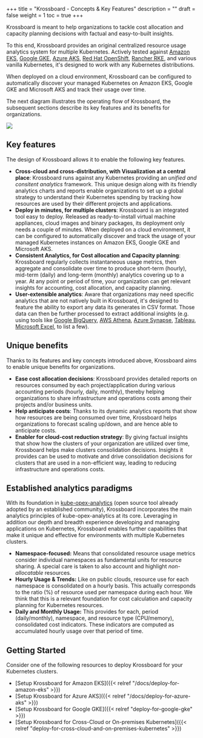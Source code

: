 +++
title = "Krossboard - Concepts & Key Features"
description = ""
draft = false
weight = 1
toc = true
+++

Krossboard is meant to help organizations to tackle cost allocation and capacity planning decisions with factual and easy-to-built insights.

To this end, Krossboard provides an original centralized resource usage analytics system for multiple Kubernetes. Actively tested against [Amazon EKS](https://aws.amazon.com/eks/), [Google GKE](https://cloud.google.com/kubernetes-engine), [Azure AKS](https://azure.microsoft.com/services/kubernetes-service/), [Red Hat OpenShift](https://www.openshift.com/), [Rancher RKE](https://rancher.com/products/rke/), and various vanilla Kubernetes, it's designed to work with any Kubernetes distributions.

When deployed on a cloud environment, Krossboard can be configured to automatically discover your managed Kubernetes on Amazon EKS, Google GKE and Microsoft AKS and track their usage over time.

The next diagram illustrates the operating flow of Krossboard, the subsequent sections describe its key features and its benefits for organizations. 

![](/images/docs/krossboard-architecture-overview.png)

## Key features
The design of Krossboard allows it to enable the following key features.

* **Cross-cloud and cross-distribution, with Visualization at a central place**: Krossboard runs against any Kubernetes providing an *unified and consitent analytics* framework. This unique design along with its friendly analytics charts and reports enable organizations to set up a global strategy to understand their Kubernetes spending by tracking how resources are used by their different projects and applications.
* **Deploy in minutes, for multiple clusters**: Krossboard is an integrated tool easy to deploy. Released as ready-to-install virtual machine appliances, cloud images and  binary packages, its deployment only needs a couple of minutes. When deployed on a cloud environment, it can be configured to automatically discover and track the usage of your managed Kubernetes instances on Amazon EKS, Google GKE and Microsoft AKS.
* **Consistent Analytics, for Cost allocation and Capacity planning**: Krossboard regularly collects instantaneous usage metrics, then aggregate and consolidate over time to produce short-term (hourly), mid-term (daily) and long-term (monthly) analytics covering up to a year. At any point or period of time, your organization can get relevant insights for accounting, cost allocation, and capacity planning.
* **User-extensible analytics**: Aware that organizations may need specific analytics that are not natively built in Krossboard, it's designed to feature the ability to export any data its generates in CSV format. Those data can then be further processed to extract additional insights (e.g. using tools like [Google BigQuery](https://cloud.google.com/bigquery), [AWS Athena](https://aws.amazon.com/athena/), [Azure Synapse](https://azure.microsoft.com/en-us/services/synapse-analytics/), [Tableau](https://www.tableau.com/), [Microsoft Excel](https://www.microsoft.com/en-us/microsoft-365/excel#pivot-forPersonal), to list a few).

## Unique benefits
Thanks to its features and key concepts introduced above, Krossboard aims to enable unique benefits for organizations.

* **Ease cost allocation decisions**: Krossboard provides detailed reports on resources consumed by each project/application during various accounting periods (hourly, daily, monthly), thereby helping organizations to share infrastructure and operations costs among their projects and/or business units.
* **Help anticipate costs**: Thanks to its dynamic analytics reports that show how resources are being consumed over time, Krossboard helps organizations to forecast scaling up/down, and are hence able to anticipate costs.
* **Enabler for cloud-cost reduction strategy**: By giving factual insights that show how the clusters of your organization are utilized over time, Krossboard helps make clusters consolidation decisions. Insights it provides can be used to motivate and drive consolidation decisions for clusters that are used in a non-efficient way, leading to reducing infrastructure and operations costs.

## Established analytics paradigms
With its foundation in [kube-opex-analytics](https://github.com/rchakode/kube-opex-analytics) (open source tool already adopted by an established community), Krossboard incorporates the main analytics principles of kube-opex-analytics at its core. Leveraging in addition our depth and breadth experience developing and managing applications on Kubernetes, Krossboard enables further capabilities that make it unique and effective for environments with multiple Kubernetes clusters.

* **Namespace-focused:**
    Means that consolidated resource usage metrics consider individual namespaces as fundamental units for resource sharing. A special care is taken to also account and highlight *non-allocatable* resources.
* **Hourly Usage & Trends:**
    Like on public clouds, resource use for each namespace is consolidated on a hourly basis. This actually corresponds to the ratio (%) of resource used per namespace during each hour. We think that this is a relevant foundation for cost calculation and capacity planning for Kubernetes resources.
* **Daily and Monthly Usage:**
    This provides for each, period (daily/monthly), namespace, and resource type (CPU/memory), consolidated cost indicators. These indicators are computed as accumulated hourly usage over that period of time.

## Getting Started
Consider one of the following resources to deploy Krossboard for your Kubernetes clusters.

* [Setup Krossboard for Amazon EKS]({{< relref "/docs/deploy-for-amazon-eks" >}})
* [Setup Krossboard for Azure AKS]({{< relref "/docs/deploy-for-azure-aks" >}})
* [Setup Krossboard for Google GKE]({{< relref "deploy-for-google-gke" >}})
* [Setup Krossboard for Cross-Cloud or On-premises Kubernetes]({{< relref "deploy-for-cross-cloud-and-on-premises-kubernetes" >}})

